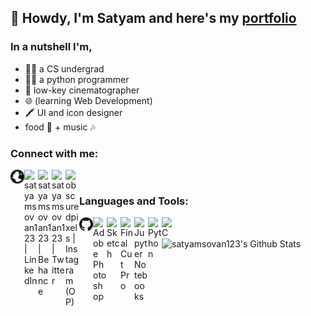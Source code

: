 ## 👋 Howdy, I'm Satyam and here's my [portfolio][website] 

### In a nutshell I'm,
- 👨‍🎓 a CS undergrad
- 👨‍💻 a python programmer
- 📸 low-key cinematographer
- 🌐 (learning Web Development)
- 🖍️ UI and icon designer 
- food 🍔 + music 🎶


### Connect with me:
<!-- Social Accounts -->
[<img align="left" alt="satyamsovan123 | Adobe Portfolio" width="22px" src="https://raw.githubusercontent.com/iconic/open-iconic/master/svg/globe.svg" />][website]
[<img align="left" alt="satyamsovan123 | LinkedIn" width="22px" src="https://cdn.jsdelivr.net/npm/simple-icons@v3/icons/linkedin.svg" />][linkedin]
[<img align="left" alt="satyamsovan123 | Behance" width="22px" src="https://cdn.jsdelivr.net/npm/simple-icons@v3/icons/behance.svg" />][behance]
[<img align="left" alt="satyamsovan123 | Twitter" width="22px" src="https://cdn.jsdelivr.net/npm/simple-icons@v3/icons/twitter.svg" />][twitter]
[<img align="left" alt="obscuredpixels | Instagram (OP)" width="22px" src="https://cdn.jsdelivr.net/npm/simple-icons@v3/icons/instagram.svg"/>][instagram]
<br />

### Languages and Tools:
<a href="#">
<img align="left" title="GitHub" width="22px" src="https://raw.githubusercontent.com/github/explore/78df643247d429f6cc873026c0622819ad797942/topics/github/github.png" "GitHub" />
</a>
<a href="#">
<img align="left" title="Adobe Photoshop" width="22px" src="https://upload.wikimedia.org/wikipedia/commons/a/af/Adobe_Photoshop_CC_icon.svg" />
</a>
<a href="#">
<img align="left" title="Sketch" width="22px" src="https://upload.wikimedia.org/wikipedia/commons/5/59/Sketch_Logo.svg" />
</a> 
<a href="#">
<img align="left" title="Final Cut Pro" width="22px" src="https://upload.wikimedia.org/wikipedia/en/9/9f/2015_Final_Cut_Pro_Logo.png" />
</a>
<a href="#">
<img align="left" title="Jupyter Notebooks" width="22px" src="https://upload.wikimedia.org/wikipedia/commons/thumb/3/38/Jupyter_logo.svg/414px-Jupyter_logo.svg.png" />
</a>
<a href="#">
<img align="left" title="Python" width="22px" src="https://img.icons8.com/color/96/000000/python.png" />
</a>
<a href="#">
<img align="left" title="C" width="22px" src="https://upload.wikimedia.org/wikipedia/commons/thumb/3/35/The_C_Programming_Language_logo.svg/564px-The_C_Programming_Language_logo.svg.png" />
</a>
<!-- Xcode deprecated
<a href="#">
<img align="left" alt="Xcode" width="22px" src="https://upload.wikimedia.org/wikipedia/commons/thumb/1/1e/Xcode_Icon.png/600px-Xcode_Icon.png" />
</a>
-->

<br />
<br />
<img align="left" alt="satyamsovan123's Github Stats" src="https://github-readme-stats.vercel.app/api?username=satyamsovan123&show_icons=true&hide_border=true" />
<br />
<br />

[website]: http://satyamsovan123.myportfolio.com "Portfolio"
[twitter]: https://twitter.com/satyamsovan123 "Twitter"
[youtube]: https://youtube.com/obscuredpixels "YouTube"
[instagram]: https://instagram.com/obscuredpixels "Instagram"
[linkedin]: https://linkedin.com/in/satyamsovan123 "LinkedIn"
[behance]: https://behance.net/satyamsovan123 "Bēhance"
